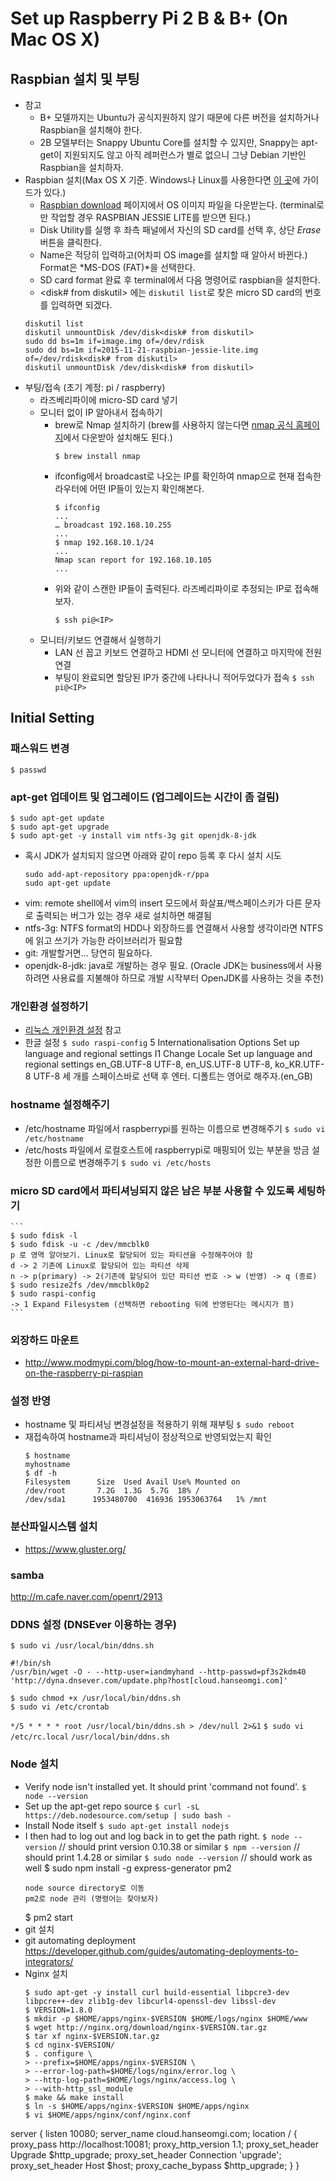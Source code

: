 # Set up Raspberry Pi 2 B & B+ (On Mac OS X)

## Raspbian 설치 및 부팅
- 참고
  - B+ 모델까지는 Ubuntu가 공식지원하지 않기 때문에 다른 버전을 설치하거나 Raspbian을 설치해야 한다.
  - 2B 모델부터는 Snappy Ubuntu Core를 설치할 수 있지만, Snappy는 apt-get이 지원되지도 않고 아직 레퍼런스가 별로 없으니 그냥 Debian 기반인 Raspbian을 설치하자.
- Raspbian 설치(Max OS X 기준. Windows나 Linux를 사용한다면 [이 곳](https://www.raspberrypi.org/documentation/installation/installing-images/README.md)에 가이드가 있다.)
  * [Raspbian download](https://www.raspberrypi.org/downloads/raspbian/) 페이지에서 OS 이미지 파일을 다운받는다. (terminal로만 작업할 경우 RASPBIAN JESSIE LITE를 받으면 된다.)
  * Disk Utility를 실행 후 좌측 패널에서 자신의 SD card를 선택 후, 상단 *Erase* 버튼을 클릭한다.
  * Name은 적당히 입력하고(어차피 OS image를 설치할 때 알아서 바뀐다.) Format은 *MS-DOS (FAT)*을 선택한다.
  * SD card format 완료 후 terminal에서 다음 명령어로 raspbian을 설치한다.
  * <disk# from diskutil> 에는 ```diskutil list```로 찾은 micro SD card의 번호를 입력하면 되겠다.
  ```
  diskutil list
  diskutil unmountDisk /dev/disk<disk# from diskutil>
  sudo dd bs=1m if=image.img of=/dev/rdisk
  sudo dd bs=1m if=2015-11-21-raspbian-jessie-lite.img of=/dev/rdisk<disk# from diskutil>
  diskutil unmountDisk /dev/disk<disk# from diskutil>
  ```
- 부팅/접속 (초기 계정: pi / raspberry)
  - 라즈베리파이에 micro-SD card 넣기
  - 모니터 없이 IP 알아내서 접속하기
    - brew로 Nmap 설치하기 (brew를 사용하지 않는다면 [nmap 공식 홈페이지](https://nmap.org/book/inst-macosx.html)에서 다운받아 설치해도 된다.)
      ```
      $ brew install nmap
      ```
    - ifconfig에서 broadcast로 나오는 IP를 확인하여 nmap으로 현재 접속한 라우터에 어떤 IP들이 있는지 확인해본다.
      ```
      $ ifconfig
      ...
      … broadcast 192.168.10.255
      ...
      $ nmap 192.168.10.1/24
      ...
      Nmap scan report for 192.168.10.105
      ...
      ```
    - 위와 같이 스캔한 IP들이 출력된다. 라즈베리파이로 추정되는 IP로 접속해보자.
      ```
      $ ssh pi@<IP>
      ```
  - 모니터/키보드 연결해서 실행하기
    - LAN 선 꼽고 키보드 연결하고 HDMI 선 모니터에 연결하고 마지막에 전원 연결
    - 부팅이 완료되면 할당된 IP가 중간에 나타나니 적어두었다가 접속
      ```$ ssh pi@<IP>```


## Initial Setting

### 패스워드 변경
  ```$ passwd```

### apt-get 업데이트 및 업그레이드 (업그레이드는 시간이 좀 걸림)
  ```
  $ sudo apt-get update
  $ sudo apt-get upgrade
  $ sudo apt-get -y install vim ntfs-3g git openjdk-8-jdk
  ```
  - 혹시 JDK가 설치되지 않으면 아래와 같이 repo 등록 후 다시 설치 시도
    ```
    sudo add-apt-repository ppa:openjdk-r/ppa
    sudo apt-get update
    ```
  - vim: remote shell에서 vim의 insert 모드에서 화살표/백스페이스키가 다른 문자로 출력되는 버그가 있는 경우 새로 설치하면 해결됨
  - ntfs-3g: NTFS format의 HDD나 외장하드를 연결해서 사용할 생각이라면 NTFS에 읽고 쓰기가 가능한 라이브러리가 필요함
  - git: 개발할거면… 당연히 필요하다.
  - openjdk-8-jdk: java로 개발하는 경우 필요. (Oracle JDK는 business에서 사용하려면 사용료를 지불해야 하므로 개발 시작부터 OpenJDK를 사용하는 것을 추천)

### 개인환경 설정하기
  - [리눅스 개인환경 설정]() 참고
  - 한글 설정
    ```$ sudo raspi-config```
5 Internationalisation Options        Set up language and regional settings
I1 Change Locale                      Set up language and regional settings
en_GB.UTF-8 UTF-8, en_US.UTF-8 UTF-8, ko_KR.UTF-8 UTF-8 세 개를 스페이스바로 선택 후 엔터. 디폴트는 영어로 해주자.(en_GB)

### hostname 설정해주기
  - /etc/hostname 파일에서 raspberrypi를 원하는 이름으로 변경해주기
    ```$ sudo vi /etc/hostname```
  - /etc/hosts 파일에서 로컬호스트에 raspberrypi로 매핑되어 있는 부분을 방금 설정한 이름으로 변경해주기
    ```$ sudo vi /etc/hosts```

### micro SD card에서 파티셔닝되지 않은 남은 부분 사용할 수 있도록 세팅하기
    ```
    $ sudo fdisk -l
    $ sudo fdisk -u -c /dev/mmcblk0
    p 로 영역 알아보기. Linux로 할당되어 있는 파티션을 수정해주어야 함
    d -> 2 기존에 Linux로 할당되어 있는 파티션 삭제
    n -> p(primary) -> 2(기존에 할당되어 있던 파티션 번호 -> w (반영) -> q (종료)
    $ sudo resize2fs /dev/mmcblk0p2
    $ sudo raspi-config
    -> 1 Expand Filesystem (선택하면 rebooting 뒤에 반영된다는 메시지가 뜸)
    ```

### 외장하드 마운트
  - http://www.modmypi.com/blog/how-to-mount-an-external-hard-drive-on-the-raspberry-pi-raspian

### 설정 반영
- hostname 및 파티셔닝 변경설정을 적용하기 위해 재부팅
  ```$ sudo reboot```
- 재접속하여 hostname과 파티셔닝이 정상적으로 반영되었는지 확인
  ```
  $ hostname
  myhostname
  $ df -h
  Filesystem      Size  Used Avail Use% Mounted on
  /dev/root       7.2G  1.3G  5.7G  18% /
  /dev/sda1      1953480700  416936 1953063764   1% /mnt
  ```

### 분산파일시스템 설치
  - https://www.gluster.org/

### samba
  http://m.cafe.naver.com/openrt/2913

### DDNS 설정 (DNSEver 이용하는 경우)
  ```$ sudo vi /usr/local/bin/ddns.sh```
  ```
  #!/bin/sh
  /usr/bin/wget -O - --http-user=iandmyhand --http-passwd=pf3s2kdm40 'http://dyna.dnsever.com/update.php?host[cloud.hanseomgi.com]'
  ```
  ```
  $ sudo chmod +x /usr/local/bin/ddns.sh
  $ sudo vi /etc/crontab
  ```
  ```*/5 * * * * root /usr/local/bin/ddns.sh > /dev/null 2>&1```
  ```$ sudo vi /etc/rc.local```
  ```/usr/local/bin/ddns.sh```

### Node 설치
  - Verify node isn't installed yet. It should print 'command not found'.
    ```$ node --version```
  - Set up the apt-get repo source
    ```$ curl -sL https://deb.nodesource.com/setup | sudo bash -```
  - Install Node itself
    ```$ sudo apt-get install nodejs```
  - I then had to log out and log back in to get the path right.
    ```$ node --version``` // should print version 0.10.38 or similar
    ```$ npm --version``` // should print 1.4.28 or similar
    ```$ sudo node --version``` // should work as well
    $ sudo npm install -g express-generator pm2
    ```
    node source directory로 이동
    pm2로 node 관리 (명령어는 찾아보자)
    ```
    $ pm2 start
- git 설치
- git automating deployment
  https://developer.github.com/guides/automating-deployments-to-integrators/
- Nginx 설치
  ```
  $ sudo apt-get -y install curl build-essential libpcre3-dev libpcre++-dev zlib1g-dev libcurl4-openssl-dev libssl-dev
  $ VERSION=1.8.0
  $ mkdir -p $HOME/apps/nginx-$VERSION $HOME/logs/nginx $HOME/www
  $ wget http://nginx.org/download/nginx-$VERSION.tar.gz
  $ tar xf nginx-$VERSION.tar.gz
  $ cd nginx-$VERSION/
  $ . configure \
  > --prefix=$HOME/apps/nginx-$VERSION \
  > --error-log-path=$HOME/logs/nginx/error.log \
  > --http-log-path=$HOME/logs/nginx/access.log \
  > --with-http_ssl_module
  $ make && make install
  $ ln -s $HOME/apps/nginx-$VERSION $HOME/apps/nginx
  $ vi $HOME/apps/nginx/conf/nginx.conf
server {
         listen       10080;
         server_name  cloud.hanseomgi.com;
         location / {
             proxy_pass http://localhost:10081;
             proxy_http_version 1.1;
             proxy_set_header Upgrade $http_upgrade;
             proxy_set_header Connection 'upgrade';
             proxy_set_header Host $host;
             proxy_cache_bypass $http_upgrade;
         }
}
```
